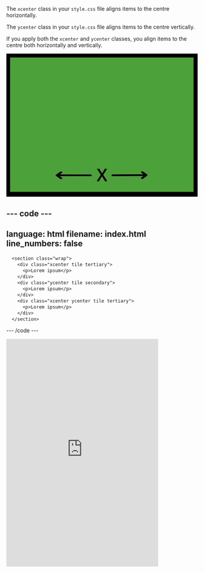 The `xcenter` class in your `style.css` file aligns items to the centre horizontally.

The `ycenter` class in your `style.css` file aligns items to the centre vertically.

If you apply both the `xcenter` and `ycenter` classes, you align items to the centre both horizontally and vertically. 

![The horizontal x-axis and vertical y-axis with emoji faces moving along to highlight the horizontal and vertical centring.](images/center.gif)
    
--- code ---
---
language: html
filename: index.html
line_numbers: false
---
      <section class="wrap">
        <div class="xcenter tile tertiary">
          <p>Lorem ipsum</p>
        </div>
        <div class="ycenter tile secondary">
          <p>Lorem ipsum</p>
        </div>
        <div class="xcenter ycenter tile tertiary">
          <p>Lorem ipsum</p>
        </div>
      </section>

--- /code ---


<iframe src="https://editor.raspberrypi.org/en/embed/viewer/web-x-y-center" width="400" height="600" frameborder="0" marginwidth="0" marginheight="0" allowfullscreen> </iframe>
